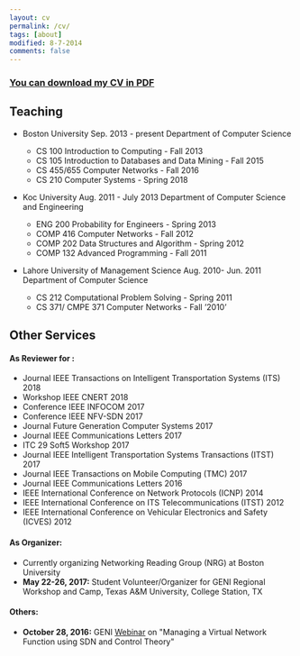 ```yaml
---
layout: cv
permalink: /cv/
tags: [about]
modified: 8-7-2014
comments: false
---
```


### [You can download my CV in PDF](http://cs-people.bu.edu/nabeel/cv.pdf)

## Teaching  

- Boston University Sep. 2013 - present 
  Department of Computer Science
	- CS 100 Introduction to Computing - Fall 2013
	- CS 105 Introduction to Databases and Data Mining - Fall 2015
	- CS 455/655 Computer Networks - Fall 2016
	- CS 210 Computer Systems - Spring 2018

- Koc University Aug. 2011 - July 2013 
  Department of Computer Science and Engineering
	- ENG 200 Probability for Engineers - Spring 2013
	- COMP 416 Computer Networks - Fall 2012
	- COMP 202 Data Structures and Algorithm - Spring 2012
	- COMP 132 Advanced Programming - Fall 2011

 - Lahore University of Management Science Aug. 2010- Jun. 2011 
   Department of Computer Science
	- CS 212 Computational Problem Solving - Spring 2011
	- CS 371/ CMPE 371 Computer Networks - Fall ’2010’



## Other Services ##

#### As Reviewer for :
- Journal IEEE Transactions on Intelligent Transportation Systems (ITS) 2018
- Workshop IEEE CNERT 2018
- Conference IEEE INFOCOM 2017 
- Conference IEEE NFV-SDN 2017
- Journal Future Generation Computer Systems 2017
- Journal IEEE Communications Letters 2017
- ITC 29 Soft5 Workshop 2017
- Journal IEEE Intelligent Transportation Systems Transactions (ITST) 2017
- Journal IEEE Transactions on Mobile Computing (TMC) 2017
- Journal IEEE Communications Letters 2016
- IEEE International Conference on Network Protocols (ICNP) 2014
- IEEE International Conference on ITS Telecommunications (ITST) 2012
- IEEE International Conference on Vehicular Electronics and Safety (ICVES) 2012

#### As Organizer:
- Currently organizing Networking Reading Group (NRG) at Boston University
- **May 22-26, 2017:** Student Volunteer/Organizer for GENI Regional Workshop and Camp, Texas A&M University, College Station, TX

#### Others:
- **October 28, 2016:** GENI [Webinar](http://www.cs.unc.edu/Research/geni/geniEdu/v06-VNF-SDN-Ctl.html) on "Managing a Virtual Network Function using SDN and Control Theory"

